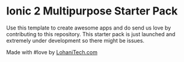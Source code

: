 # Ionic 2 Multipurpose Starter Pack
Use this template to create awesome apps and do send us love by contributing to this repository.
This starter pack is just launched and extremely under development so there might be issues.

Made with #love by [LohaniTech.com](https://lohanitech.com)
